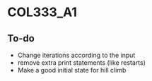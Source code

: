 # COL333_A1

## To-do
- Change iterations according to the input
- remove extra print statements (like restarts)
- Make a good initial state for hill climb
